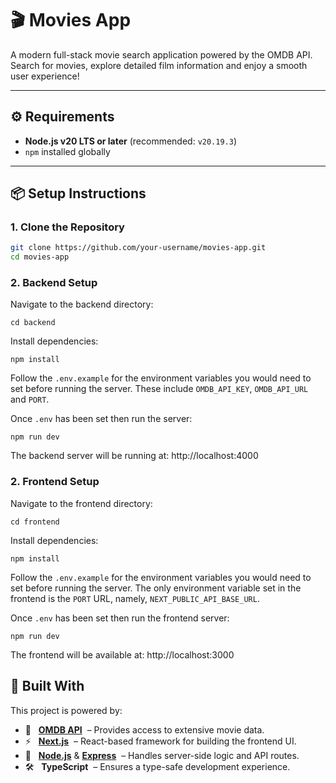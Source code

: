# 🎬 Movies App

A modern full-stack movie search application powered by the OMDB API.  
Search for movies, explore detailed film information and enjoy a smooth user experience!

---

## ⚙️ Requirements

- **Node.js v20 LTS or later** (recommended: `v20.19.3`)
- `npm` installed globally

---

## 📦 Setup Instructions

### 1. Clone the Repository

```bash
git clone https://github.com/your-username/movies-app.git
cd movies-app
```

### 2. Backend Setup

Navigate to the backend directory:

```
cd backend
```

Install dependencies:

```
npm install
```

Follow the `.env.example` for the environment variables you would need to set before running the server. These include `OMDB_API_KEY`, `OMDB_API_URL` and `PORT`.

Once `.env` has been set then run the server:

```
npm run dev
```

The backend server will be running at: http://localhost:4000

### 2. Frontend Setup

Navigate to the frontend directory:

```
cd frontend
```

Install dependencies:

```
npm install
```

Follow the `.env.example` for the environment variables you would need to set before running the server. The only environment variable set in the frontend is the `PORT` URL, namely, `NEXT_PUBLIC_API_BASE_URL`.

Once `.env` has been set then run the frontend server:

```
npm run dev
```

The frontend will be available at: http://localhost:3000

## 🙌 Built With

This project is powered by:

- 🎥 &nbsp; **[OMDB API](https://www.omdbapi.com/)** &nbsp;– Provides access to extensive movie data.
- ⚡ &nbsp; **[Next.js](https://nextjs.org/)** &nbsp;– React-based framework for building the frontend UI.
- 🚀 &nbsp; **[Node.js](https://nodejs.org/)** & **[Express](https://expressjs.com/)** &nbsp;– Handles server-side logic and API routes.
- 🛠️ &nbsp; **TypeScript** &nbsp;– Ensures a type-safe development experience.

